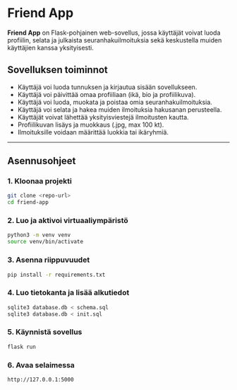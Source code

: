 # Friend App

**Friend App** on Flask-pohjainen web-sovellus, jossa käyttäjät voivat luoda profiilin, selata ja julkaista seuranhakuilmoituksia sekä keskustella muiden käyttäjien kanssa yksityisesti.

##  Sovelluksen toiminnot

* Käyttäjä voi luoda tunnuksen ja kirjautua sisään sovellukseen.
* Käyttäjä voi päivittää omaa profiiliaan (ikä, bio ja profiilikuva).
* Käyttäjä voi luoda, muokata ja poistaa omia seuranhakuilmoituksia.
* Käyttäjä voi selata ja hakea muiden ilmoituksia hakusanan perusteella.
* Käyttäjät voivat lähettää yksityisviestejä ilmoitusten kautta.
* Profiilikuvan lisäys ja muokkaus (.jpg, max 100 kt).
* Ilmoituksille voidaan määrittää luokkia tai ikäryhmiä.

---

## Asennusohjeet

### 1. Kloonaa projekti
```bash
git clone <repo-url>
cd friend-app
```

### 2. Luo ja aktivoi virtuaaliympäristö
```bash
python3 -m venv venv
source venv/bin/activate
```

### 3. Asenna riippuvuudet
```bash
pip install -r requirements.txt
```

### 4. Luo tietokanta ja lisää alkutiedot
```bash
sqlite3 database.db < schema.sql
sqlite3 database.db < init.sql
```

### 5. Käynnistä sovellus
```bash
flask run
```

### 6. Avaa selaimessa
```text
http://127.0.0.1:5000
```


